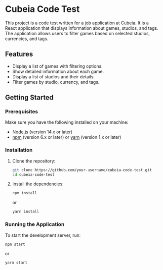 # Cubeia Code Test

This project is a code test written for a job application at Cubeia. It is a React application that displays information about games, studios, and tags. The application allows users to filter games based on selected studios, currencies, and tags.

## Features

- Display a list of games with filtering options.
- Show detailed information about each game.
- Display a list of studios and their details.
- Filter games by studio, currency, and tags.

## Getting Started

### Prerequisites

Make sure you have the following installed on your machine:

- [Node.js](https://nodejs.org/) (version 14.x or later)
- [npm](https://www.npmjs.com/) (version 6.x or later) or [yarn](https://yarnpkg.com/) (version 1.x or later)

### Installation

1. Clone the repository:

    ```bash
    git clone https://github.com/your-username/cubeia-code-test.git
    cd cubeia-code-test
    ```

2. Install the dependencies:

    ```bash
    npm install
    ```

    or

    ```bash
    yarn install
    ```

### Running the Application

To start the development server, run:

```bash
npm start
```

or 

```bash
yarn start
```